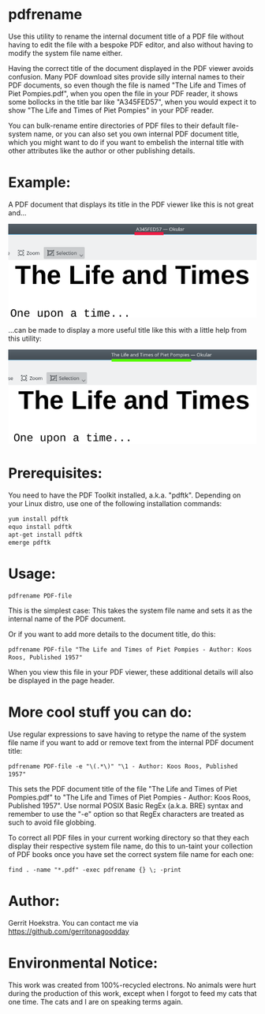 # pdfrename

Use this utility to rename the internal document title of a PDF file without having to edit the file with a bespoke PDF editor, and also without having to modify the system file name either.

Having the correct title of the document displayed in the PDF viewer avoids confusion. Many PDF download sites provide silly internal names to their PDF documents, so even though the file is named "The Life and Times of Piet Pompies.pdf",
when you open the file in your PDF reader, it shows some bollocks in the title bar like "A345FED57", when you would expect it to show "The Life and Times of Piet Pompies" in your PDF reader.

You can bulk-rename entire directories of PDF files to their default file-system name, or you can also set you own internal PDF document title, which you might want to do if you want to embelish the internal title with other attributes like the author or other publishing details.

# Example:

A PDF document that displays its title in the PDF viewer like this is not great and...

![Not so great, actually](images/renamethissortofthing.png)

...can be made to display a more useful title like this with a little help from this utility:

![Better](images/renamedtosomethingbetter.png)

# Prerequisites:

You need to have the PDF Toolkit installed, a.k.a. "pdftk". Depending on your Linux distro, use one of the following installation commands:

    yum install pdftk
    equo install pdftk
    apt-get install pdftk
    emerge pdftk

# Usage:

    pdfrename PDF-file

This is the simplest case: This takes the system file name and sets it as the internal name of the PDF document.

Or if you want to add more details to the document title, do this:

    pdfrename PDF-file "The Life and Times of Piet Pompies - Author: Koos Roos, Published 1957"

When you view this file in your PDF viewer, these additional details will also be displayed in the page header.

# More cool stuff you can do:

Use regular expressions to save having to retype the name of the system file name if you want to add or remove text from the internal PDF document title:

    pdfrename PDF-file -e "\(.*\)" "\1 - Author: Koos Roos, Published 1957"

This sets the PDF document title of the file "The Life and Times of Piet Pompies.pdf" to "The Life and Times of Piet Pompies - Author: Koos Roos, Published 1957". Use normal POSIX Basic RegEx (a.k.a. BRE) syntax and remember to use the "-e" option so that RegEx characters are treated as such to avoid file globbing.

To correct all PDF files in your current working directory so that they each display their respective system file name, do this to un-taint your collection of PDF books once you have set the correct system file name for each one:

    find . -name "*.pdf" -exec pdfrename {} \; -print

# Author:

Gerrit Hoekstra. You can contact me via https://github.com/gerritonagoodday

# Environmental Notice:

This work was created from 100%-recycled electrons. No animals were hurt during the production of this work, except when I forgot to feed my cats that one time. The cats and I are on speaking terms again.
